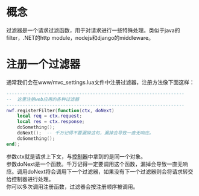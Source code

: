 # 概念
过滤器是一个请求过滤函数，用于对请求进行一些特殊处理。类似于java的filter，.NET的http module，nodejs和django的middleware。
# 注册一个过滤器
通常我们会在www/mvc_settings.lua文件中注册过滤器，注册方法像下面这样：
```lua
------------------------------------------------------------------
--  这里注册web应用的各种过滤器
------------------------------------------------------------------
nwf.registerFilter(function(ctx, doNext)
    local req = ctx.request;
    local res = ctx.response;
    doSomething();
    doNext();  -- 千万记得不要漏掉这句，漏掉会导致一直无响应。
    doSomething();
end);
```
参数ctx就是请求上下文，与[控制器](https://github.com/elvinzeng/nwf/blob/master/doc/zh-hans/controller.md)中拿到的是同一个对象。  
参数doNext是一个函数。千万记得一定要调用这个函数，漏掉会导致一直无响应。调用doNext将会调用下一个过滤器，如果没有下一个过滤器则会将请求转交给控制器进行处理。  
你可以多次调用注册函数，过滤器会按注册顺序被调用。
